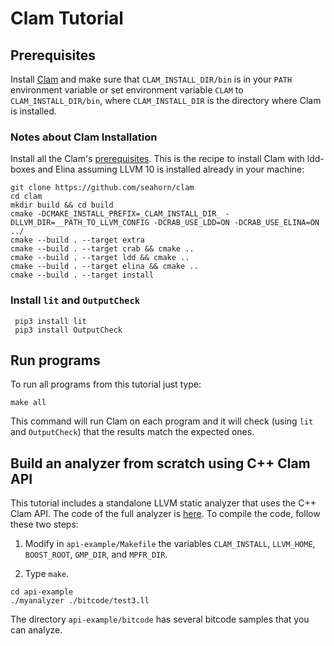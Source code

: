 # Clam Tutorial #

## Prerequisites ##

Install [Clam](https://github.com/seahorn/crab-llvm#requirements-for-compiling-from-sources) and make sure that `CLAM_INSTALL_DIR/bin` is in your `PATH` environment variable or set environment variable `CLAM` to `CLAM_INSTALL_DIR/bin`, where `CLAM_INSTALL_DIR` is the directory where Clam is installed. 

### Notes about Clam Installation ###

Install all the Clam's [prerequisites](https://github.com/seahorn/clam#requirements-for-compiling-from-sources).
This is the recipe to install Clam with ldd-boxes and Elina assuming LLVM 10 is installed already in your machine:

```
git clone https://github.com/seahorn/clam 
cd clam
mkdir build && cd build
cmake -DCMAKE_INSTALL_PREFIX=_CLAM_INSTALL_DIR_ -DLLVM_DIR=__PATH_TO_LLVM_CONFIG -DCRAB_USE_LDD=ON -DCRAB_USE_ELINA=ON ../
cmake --build . --target extra                 
cmake --build . --target crab && cmake ..
cmake --build . --target ldd && cmake ..
cmake --build . --target elina && cmake ..
cmake --build . --target install 
```
### Install `lit` and `OutputCheck` ###

```
 pip3 install lit
 pip3 install OutputCheck
```

## Run programs ##

To run all programs from this tutorial just type:

``` 
make all
```

This command will run Clam on each program and it will check (using `lit` and `OutputCheck`) that the results match the expected ones. 


## Build an analyzer from scratch using C++ Clam API ##

This tutorial includes a standalone LLVM static analyzer that uses the
C++ Clam API. The code of the full analyzer
is
[here](https://github.com/caballa/clam-tutorial/blob/master/api-example/myanalyzer.cpp).
To compile the code, follow these two steps:

1. Modify in `api-example/Makefile` the variables `CLAM_INSTALL`,
   `LLVM_HOME`, `BOOST_ROOT`, `GMP_DIR`, and `MPFR_DIR`.

2. Type `make`.

```
cd api-example
./myanalyzer ./bitcode/test3.ll
```

The directory `api-example/bitcode` has several bitcode samples that you can analyze.



